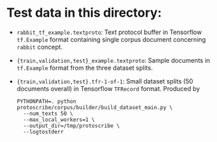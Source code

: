 # Test data in this directory:

* `rabbit_tf_example.textproto`: Text protocol buffer in Tensorflow `tf.Example`
  format containing single corpus document concerning `rabbit` concept.

* `{train,validation,test}_example.textproto`: Sample documents in `tf.Example`
  format from the three dataset splits.

* `{train,validation,test}.tfr-1-of-1`: Small dataset splits (50 documents
  overall) in Tensorflow `TFRecord` format. Produced by

  ```shell
  PYTHONPATH=. python protoscribe/corpus/builder/build_dataset_main.py \
    --num_texts 50 \
    --max_local_workers=1 \
    --output_dir=/tmp/protoscribe \
    --logtostderr
  ```
